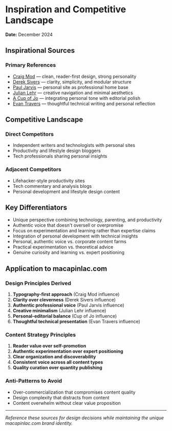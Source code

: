 # Inspiration and Competitive Landscape

**Date:** December 2024

## Inspirational Sources

### Primary References
- [Craig Mod](https://craigmod.com/) — clean, reader-first design, strong personality
- [Derek Sivers](https://sive.rs/) — clarity, simplicity, and modular structure
- [Paul Jarvis](https://pjrvs.com/) — personal site as professional home base
- [Julian Lehr](https://julian.digital/) — creative navigation and minimal aesthetics
- [A Cup of Jo](https://cupofjo.com/) — integrating personal tone with editorial polish
- [Evan Travers](https://evantravers.com/) — thoughtful technical writing and personal reflection

## Competitive Landscape

### Direct Competitors
- Independent writers and technologists with personal sites
- Productivity and lifestyle design bloggers
- Tech professionals sharing personal insights

### Adjacent Competitors
- Lifehacker-style productivity sites
- Tech commentary and analysis blogs
- Personal development and lifestyle design content

## Key Differentiators
- Unique perspective combining technology, parenting, and productivity
- Authentic voice that doesn't oversell or overpromise
- Focus on experimentation and learning rather than expertise claims
- Integration of personal development with technical insights
- Personal, authentic voice vs. corporate content farms
- Practical experimentation vs. theoretical advice
- Genuine curiosity and learning vs. expert positioning

## Application to macapinlac.com

### Design Principles Derived
1. **Typography-first approach** (Craig Mod influence)
2. **Clarity over cleverness** (Derek Sivers influence)
3. **Authentic professional voice** (Paul Jarvis influence)
4. **Creative minimalism** (Julian Lehr influence)
5. **Personal-editorial balance** (Cup of Jo influence)
6. **Thoughtful technical presentation** (Evan Travers influence)

### Content Strategy Principles
1. **Reader value over self-promotion**
2. **Authentic experimentation over expert positioning**
3. **Clear organization and discoverability**
4. **Consistent voice across all content types**
5. **Quality curation over quantity publishing**

### Anti-Patterns to Avoid
- Over-commercialization that compromises content quality
- Design complexity that distracts from content
- Content overwhelm without clear value proposition

---

*Reference these sources for design decisions while maintaining the unique macapinlac.com brand identity.*